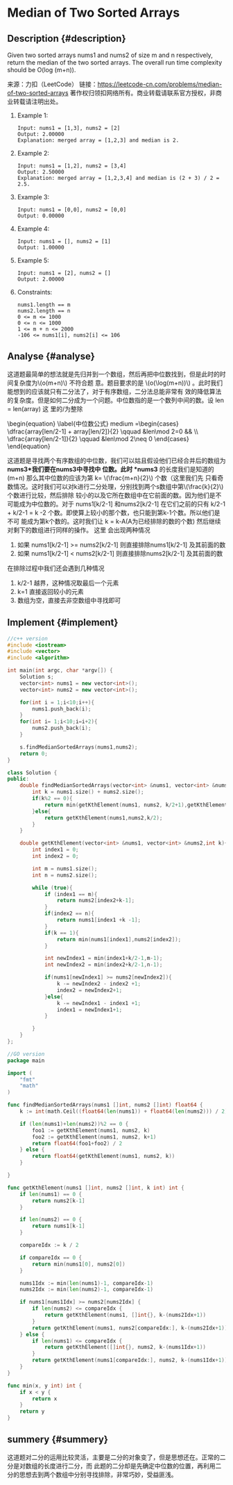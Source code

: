 # Median of Two Sorted Arrays


<!--more-->


## Description {#description}

Given two sorted arrays nums1 and nums2 of size m and n respectively, return the median of the two
sorted arrays. The overall run time complexity should be O(log (m+n)).

来源：力扣（LeetCode）
链接：<https://leetcode-cn.com/problems/median-of-two-sorted-arrays>
著作权归领扣网络所有。商业转载请联系官方授权，非商业转载请注明出处。

1.  Example 1:
    ```nil
    Input: nums1 = [1,3], nums2 = [2]
    Output: 2.00000
    Explanation: merged array = [1,2,3] and median is 2.
    ```

2.  Example 2:
    ```nil
    Input: nums1 = [1,2], nums2 = [3,4]
    Output: 2.50000
    Explanation: merged array = [1,2,3,4] and median is (2 + 3) / 2 = 2.5.
    ```

3.  Example 3:
    ```nil
    Input: nums1 = [0,0], nums2 = [0,0]
    Output: 0.00000
    ```

4.  Example 4:
    ```nil
    Input: nums1 = [], nums2 = [1]
    Output: 1.00000
    ```
5.  Example 5:
    ```nil
    Input: nums1 = [2], nums2 = []
    Output: 2.00000
    ```
6.  Constraints:
    ```nil
    nums1.length == m
    nums2.length == n
    0 <= m <= 1000
    0 <= n <= 1000
    1 <= m + n <= 2000
    -106 <= nums1[i], nums2[i] <= 106
    ```


## Analyse {#analyse}

这道题最简单的想法就是先归并到一个数组，然后再把中位数找到，但是此时的时间复杂度为\\(o(m+n)\\) 不符合题
意。题目要求的是 \\(o(\log(m+n))\\) 。此时我们能想到的应该就只有二分法了，对于有序数组，二分法总能非常有
效的降低算法的复杂度。但是如何二分成为一个问题。中位数指的是一个数列中间的数。设 len = len(array) 这
里的/为整除

\begin{equation}
\label{中位数公式}
    medium =\begin{cases}
    \dfrac{array[len/2-1] + array[len/2]}{2} \qquad &len\mod 2=0 && \\\\
    \dfrac{array[len/2-1]}{2} \qquad &len\mod 2\neq 0
\end{cases}
\end{equation}

这道题是寻找两个有序数组的中位数，我们可以姑且假设他们已经合并后的数组为 **nums3\*我们要在nums3中寻找中
位数。此时 \*nums3** 的长度我们是知道的(m+n) 那么其中位数的应该为第 k= \\(\frac{m+n}{2}\\) 个数（这里我们先
只看奇数情况。这时我们可以对k进行二分处理，分别找到两个s数组中第\\(\frac{k}{2}\\) 个数进行比较，然后排除
较小的以及它所在数组中在它前面的数。因为他们是不可能成为中位数的。对于 nums1[k/2-1] 和nums2[k/2-1]
在它们之前的只有 k/2-1 + k/2-1 = k -2 个数。即使算上较小的那个数，也只能到第k-1个数。所以他们是不可
能成为第k个数的。这时我们让 k = k-A(A为已经排除的数的个数) 然后继续对剩下的数组进行同样的操作。 这里
会出现两种情况

1.  如果 nums1[k/2-1] &gt;= nums2[k/2-1] 则直接排除nums1[k/2-1] 及其前面的数
2.  如果 nums1[k/2-1] &lt; nums2[k/2-1] 则直接排除nums2[k/2-1] 及其前面的数

在排除过程中我们还会遇到几种情况

1.  k/2-1 越界，这种情况取最后一个元素
2.  k=1 直接返回较小的元素
3.  数组为空，直接去非空数组中寻找即可


## Implement {#implement}

```cpp
//c++ version
#include <iostream>
#include <vector>
#include <algorithm>

int main(int argc, char *argv[]) {
    Solution s;
    vector<int> nums1 = new vector<int>();
    vector<int> nums2 = new vector<int>();

    for(int i = 1;i<10;i++){
        nums1.push_back(i);
    }
    for(int i= 1;i<10;i=i+2){
        nums2.push_back(i);
    }

    s.findMedianSortedArrays(nums1,nums2);
    return 0;
}

class Solution {
public:
    double findMedianSortedArrays(vector<int> &nums1, vector<int> &nums2) {
        int k = nums1.size() + nums2.size();
        if(k%2 == 0){
            return min(getKthElement(nums1, nums2, k/2+1),getKthElement(nums1, nums2,k/2))/2.0;
        }else{
            return getKthElement(nums1,nums2,k/2);
        }
    }

    double getKthElement(vector<int> &nums1, vector<int> &nums2,int k){
        int index1 = 0;
        int index2 = 0;

        int m = nums1.size();
        int n = nums2.size();

        while (true){
            if (index1 == m){
                return nums2[index2+k-1];
            }
            if(index2 == n){
                return nums1[index1 +k -1];
            }
            if(k == 1){
                return min(nums1[index1],nums2[index2]);
            }

            int newIndex1 = min(index1+k/2-1,m-1);
            int newIndex2 = min(index2+k/2-1,n-1);

            if(nums1[newIndex1] >= nums2[newIndex2]){
                k -= newIndex2 - index2 +1;
                index2 = newIndex2+1;
            }else{
                k -= newIndex1 - index1 +1;
                index1 = newIndex1+1;
            }

        }
    }
};
```

```go
//GO version
package main

import (
    "fmt"
    "math"
)

func findMedianSortedArrays(nums1 []int, nums2 []int) float64 {
    k := int(math.Ceil((float64(len(nums1)) + float64(len(nums2))) / 2))

    if (len(nums1)+len(nums2))%2 == 0 {
        foo1 := getKthElement(nums1, nums2, k)
        foo2 := getKthElement(nums1, nums2, k+1)
        return float64(foo1+foo2) / 2
    } else {
        return float64(getKthElement(nums1, nums2, k))
    }

}

func getKthElement(nums1 []int, nums2 []int, k int) int {
    if len(nums1) == 0 {
        return nums2[k-1]
    }

    if len(nums2) == 0 {
        return nums1[k-1]
    }

    compareIdx := k / 2

    if compareIdx == 0 {
        return min(nums1[0], nums2[0])
    }

    nums1Idx := min(len(nums1)-1, compareIdx-1)
    nums2Idx := min(len(nums2)-1, compareIdx-1)

    if nums1[nums1Idx] >= nums2[nums2Idx] {
        if len(nums2) <= compareIdx {
            return getKthElement(nums1, []int{}, k-(nums2Idx+1))
        }
        return getKthElement(nums1, nums2[compareIdx:], k-(nums2Idx+1))
    } else {
        if len(nums1) <= compareIdx {
            return getKthElement([]int{}, nums2, k-(nums1Idx+1))
        }
        return getKthElement(nums1[compareIdx:], nums2, k-(nums1Idx+1))
    }
}

func min(x, y int) int {
    if x < y {
        return x
    }
    return y
}
```


## summery {#summery}

这道题对二分的运用比较灵活，主要是二分的对象变了，但是思想还在。正常的二分是对数组的长度进行二分，而
此题的二分却是先确定中位数的位置，再利用二分的思想去到两个数组中分别寻找排除，非常巧妙，受益匪浅。

